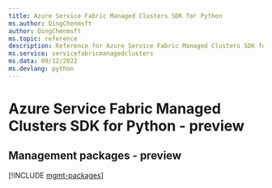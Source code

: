 ```yaml
---
title: Azure Service Fabric Managed Clusters SDK for Python
ms.author: QingChenmsft
author: QingChenmsft
ms.topic: reference
description: Reference for Azure Service Fabric Managed Clusters SDK for Python
ms.service: servicefabricmanagedclusters
ms.data: 09/12/2022
ms.devlang: python
---
```

# Azure Service Fabric Managed Clusters SDK for Python - preview

## Management packages - preview
[!INCLUDE [mgmt-packages](service-fabric-managed-clusters-mgmt-index.md)]